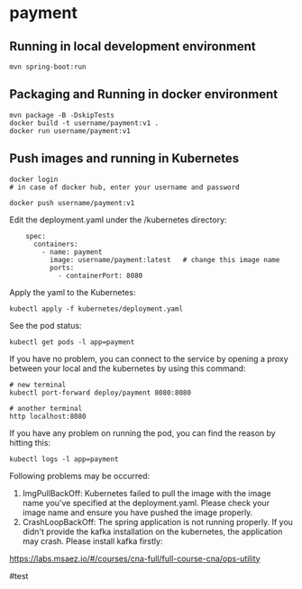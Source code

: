# payment

## Running in local development environment

```
mvn spring-boot:run
```

## Packaging and Running in docker environment

```
mvn package -B -DskipTests
docker build -t username/payment:v1 .
docker run username/payment:v1
```

## Push images and running in Kubernetes

```
docker login 
# in case of docker hub, enter your username and password

docker push username/payment:v1
```

Edit the deployment.yaml under the /kubernetes directory:
```
    spec:
      containers:
        - name: payment
          image: username/payment:latest   # change this image name
          ports:
            - containerPort: 8080

```

Apply the yaml to the Kubernetes:
```
kubectl apply -f kubernetes/deployment.yaml
```

See the pod status:
```
kubectl get pods -l app=payment
```

If you have no problem, you can connect to the service by opening a proxy between your local and the kubernetes by using this command:
```
# new terminal
kubectl port-forward deploy/payment 8080:8080

# another terminal
http localhost:8080
```

If you have any problem on running the pod, you can find the reason by hitting this:
```
kubectl logs -l app=payment
```

Following problems may be occurred:

1. ImgPullBackOff:  Kubernetes failed to pull the image with the image name you've specified at the deployment.yaml. Please check your image name and ensure you have pushed the image properly.
1. CrashLoopBackOff: The spring application is not running properly. If you didn't provide the kafka installation on the kubernetes, the application may crash. Please install kafka firstly:

https://labs.msaez.io/#/courses/cna-full/full-course-cna/ops-utility

#test


